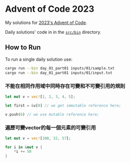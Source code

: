 # Advent of Code 2023

My solutions for [2023's Advent of Code](https://adventofcode.com/2023).

Daily solutions' code in in the [`src/bin`](src/bin) directory.

## How to Run

To run a single daily solution use:

```bash
cargo run --bin day_01_part01 inputs/01/sample.txt
cargo run --bin day_01_part01 inputs/01/input.txt
```

### 不能在相同作用域中同時存在可變和不可變引用的規則

```rust
let mut v = vec![1, 2, 3, 4, 5];

let first = &v[0] // we get immutable reference here;

v.push(6) // we use mutable reference here;
```

### 遍歷可變vector的每一個元素的可變引用

```rust
let mut v = vec![100, 32, 57];

for i in &mut v {
    *i += 50
}
```

